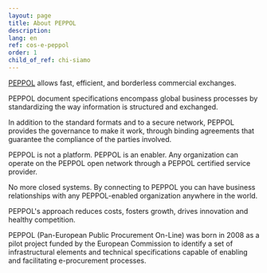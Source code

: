 ```yaml
---
layout: page
title: About PEPPOL
description: 
lang: en
ref: cos-e-peppol
order: 1
child_of_ref: chi-siamo
---
```


[PEPPOL](https://peppol.eu/) allows fast, efficient, and borderless commercial
exchanges.

PEPPOL document specifications encompass global business processes by
standardizing the way information is structured and exchanged.

In addition to the standard formats and to a secure network, PEPPOL provides
the governance to make it work, through binding agreements that guarantee the
compliance of the parties involved.

PEPPOL is not a platform. PEPPOL is an enabler. Any organization can operate on
the PEPPOL open network through a PEPPOL certified service provider.

No more closed systems. By connecting to PEPPOL you can have business
relationships with any PEPPOL-enabled organization anywhere in the world.

PEPPOL's approach reduces costs, fosters growth, drives innovation and healthy
competition.

PEPPOL (Pan-European Public Procurement On-Line) was born in 2008 as a pilot
project funded by the European Commission to identify a set of infrastructural
elements and technical specifications capable of enabling and facilitating
e-procurement processes.
